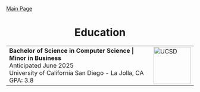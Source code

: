 [Main Page](https://tylerflar.github.io/CSE110-pages/)

<h1 align="center">Education</h1>
<table>
    <tr>
        <td width="80%">
            <b>Bachelor of Science in Computer Science | Minor in Business</b><br/> Anticipated June 2025<br />
            University of California San Diego - La Jolla, CA<br />
            GPA: 3.8<br/>
        </td>
        <td><image width="100" alt="UCSD" src="./images/ucsd.png"/></td>
    </tr>
</table> 